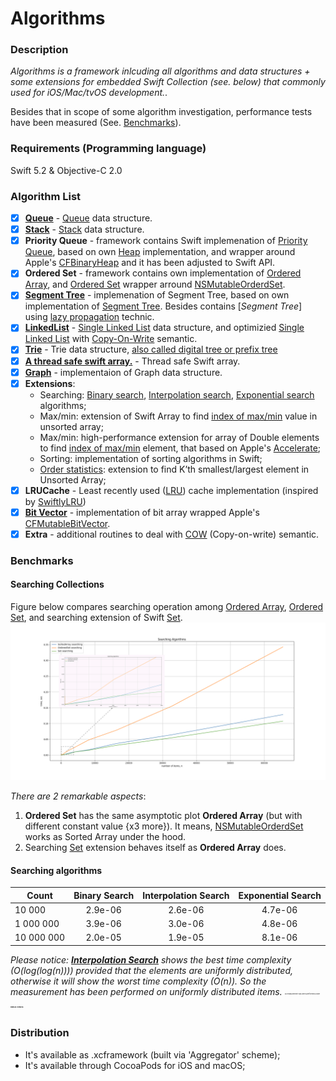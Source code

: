 # Algorithms

### Description

*Algorithms is a framework inlcuding all algorithms and data structures + some extensions for embedded Swift Collection (see. below) that commonly used for iOS/Mac/tvOS development.*. 

Besides that in scope of some algorithm investigation, performance tests have been measured (See. [Benchmarks](https://github.com/vovkroman/Algorithms/tree/master#benchmarks)).

### Requirements (Programming language)

Swift 5.2 & Objective-C 2.0

### Algorithm List

- [x] [**Queue**](https://github.com/vovkroman/Algorithms/blob/master/Algorithms/Source/Queue/Swift/Queue.swift) - [Queue](https://en.wikipedia.org/wiki/Queue_(abstract_data_type)) data structure.
- [x] [**Stack**](https://github.com/vovkroman/Algorithms/tree/master/Algorithms/Source/Stack/Swift/Stack.swift) - [Stack](https://en.wikipedia.org/wiki/Stack_(abstract_data_type)) data structure.
- [x] **Priority Queue** - framework contains Swift implemenation of [Priority Queue](https://github.com/vovkroman/Algorithms/blob/master/Algorithms/Source/PriorityQueue/Swift/PriorityQueue.swift), based on own [Heap](https://github.com/raywenderlich/swift-algorithm-club/blob/master/Heap) implementation, and wrapper around Apple's [CFBinaryHeap](https://developer.apple.com/documentation/corefoundation/cfbinaryheap) and it has been adjusted to Swift API.
- [x] **Ordered Set** - framework contains own implementation of [Ordered Array](https://github.com/vovkroman/Algorithms/blob/master/Algorithms/Source/SortedArray/Swift/OrderedArray.swift), and [Ordered Set](https://github.com/vovkroman/Algorithms/blob/master/Algorithms/Source/OderedSet/OrderedSet.swift) wrapper arround [NSMutableOrderdSet](https://developer.apple.com/documentation/foundation/nsmutableorderedset).
- [x] [**Segment Tree**](https://github.com/vovkroman/Algorithms/blob/master/Algorithms/Source/SegmentTree/Swift/SegmentTree.swift) - implemenation of Segment Tree, based on own implementation of [Segment Tree](https://github.com/raywenderlich/swift-algorithm-club/tree/master/Segment%20Treet). Besides contains [*Segment Tree*] using [lazy propagation](https://github.com/raywenderlich/swift-algorithm-club/blob/master/Segment%20Tree/LazyPropagation/README.markdown) technic.
- [x] [**LinkedList**](https://github.com/vovkroman/Algorithms/blob/master/Algorithms/Source/LinkedList/LinkedList.swift) - [Single Linked List](https://en.wikipedia.org/wiki/Linked_list) data structure, and optimizied [Single Linked List](https://github.com/vovkroman/Algorithms/blob/master/Algorithms/Source/LinkedList/LinkedList%2BCOW.swift) with [Copy-On-Write](https://medium.com/@lucianoalmeida1/understanding-swift-copy-on-write-mechanisms-52ac31d68f2f) semantic.
- [x] [**Trie**](https://github.com/vovkroman/Algorithms/blob/master/Algorithms/Source/Trie/Trie.swift) - Trie data structure, [also called digital tree or prefix tree](https://en.wikipedia.org/wiki/Trie#:~:text=In%20computer%20science%2C%20a%20trie,the%20keys%20are%20usually%20strings.)
- [x] [**A thread safe swift array.**](https://github.com/vovkroman/Algorithms/blob/master/Algorithms/Source/SynchrinizedArray/SynchronizedArray.swift) - Thread safe Swift array.
- [x] [**Graph**](https://en.wikipedia.org/wiki/Graph_(abstract_data_type)) - implementaion of Graph data structure.
- [x] **Extensions**:
	-  Searching: [Binary search](https://en.wikipedia.org/wiki/Binary_search_algorithm), [Interpolation search](https://en.wikipedia.org/wiki/Interpolation_search), [Exponential search](https://en.wikipedia.org/wiki/Exponential_search) algorithms;
	- Max/min: extension of Swift Array to find [index of max/min](https://github.com/vovkroman/Algorithms/blob/master/Algorithms/Source/Extensions/Array%2BArgMaxMin.swift) value in unsorted array; 
	- Max/min: high-performance extension for array of Double elements to find [index of max/min](https://github.com/vovkroman/Algorithms/blob/master/Algorithms/Source/Extensions/Array%2BOptimizedArgMaxMin.swift) element, that based on Apple's [Accelerate](https://developer.apple.com/documentation/accelerate);
	- Sorting: implementation of sorting algorithms in Swift;
	- [Order statistics](https://github.com/vovkroman/Algorithms/blob/master/Algorithms/Source/Extensions/Array%2BkStatistics.swift): extension to find K’th smallest/largest element in Unsorted Array;
- [x] **LRUCache** - Least recently used ([LRU](https://en.wikipedia.org/wiki/Cache_replacement_policies#Least_recently_used_(LRU))) cache implementation (inspired by [SwiftlyLRU](https://github.com/justinmfischer/SwiftlyLRU))
- [x] [**Bit Vector**](https://github.com/vovkroman/Algorithms/blob/master/Algorithms/Source/BitVector/BitVector.swift) - implementation of bit array wrapped Apple's [CFMutableBitVector](https://developer.apple.com/documentation/corefoundation/cfmutablebitvector-rqf).
- [x] **Extra** - additional routines to deal with [COW](https://github.com/vovkroman/Algorithms/blob/master/Algorithms/Source/Shared/COW.swift) (Copy-on-write) semantic.

### Benchmarks

#### Searching Collections

Figure below compares searching operation among [Ordered Array](https://github.com/vovkroman/Algorithms/blob/master/Algorithms/Source/SortedArray/Swift/OrderedArray.swift), [Ordered Set](https://github.com/vovkroman/Algorithms/blob/master/Algorithms/Source/OderedSet/OrderedSet.swift), and searching extension of Swift [Set](https://github.com/vovkroman/Algorithms/blob/master/Algorithms/Source/Extensions/Set%2BSearching.swift).
![](Images/searching_plot.png)

*There are 2 remarkable aspects*: 
1) **Ordered Set** has the same asymptotic plot **Ordered Array** (but with different constant value {x3 more}). It means, [NSMutableOrderdSet](https://developer.apple.com/documentation/foundation/nsmutableorderedset) works as Sorted Array under the hood.
2) Searching [Set](https://github.com/vovkroman/Algorithms/blob/master/Algorithms/Source/Extensions/Set%2BSearching.swift) extension behaves itself as **Ordered Array** does. 

#### Searching algorithms

| Count         | Binary Search | Interpolation Search  | Exponential Search |
| ------------- |:-------------:|:---------------------:|:------------------:|
| 10 000        |    2.9e-06    |      2.6e-06          |       4.7e-06      |
| 1 000 000     | 	 3.9e-06    |      3.0e-06 			|       4.8e-06      |
| 10 000 000    |    2.0e-05    |      1.9e-05 			|       8.1e-06     |

*Please notice: [**Interpolation Search**](https://en.wikipedia.org/wiki/Interpolation_search) shows the best time complexity (*O(log(log(n)))*) provided that the elements are uniformly distributed, otherwise it will show the worst time complexity (*O(n)*). So the measurement has been performed on uniformly distributed items.*
<sub><sup><sub><sup><sub><sup><sub><sup><sub>All measurement has been performed under **DEBUG CONFIG**</sub></sup></sub></sup></sub></sup></sub></sup></sub>

### Distribution

* It's available as .xcframework (built via 'Aggregator' scheme);
* It's available through CocoaPods for iOS and macOS;
